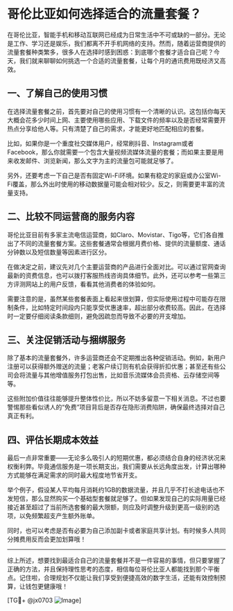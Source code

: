 # 哥伦比亚如何选择适合的流量套餐？

在哥伦比亚，智能手机和移动互联网已经成为日常生活中不可或缺的一部分。无论是工作、学习还是娱乐，我们都离不开手机网络的支持。然而，随着运营商提供的流量套餐种类繁多，很多人在选择时感到困惑：到底哪个套餐才适合自己呢？今天，我们就来聊聊如何挑选一个合适的流量套餐，让每个月的通讯费用既经济又高效。

## 一、了解自己的使用习惯

在选择流量套餐之前，首先要对自己的使用习惯有一个清晰的认识。这包括你每天大概会花多少时间上网、主要使用哪些应用、下载文件的频率以及是否经常需要开热点分享给他人等。只有清楚了自己的需求，才能更好地匹配相应的套餐。

比如，如果你是一个重度社交媒体用户，经常刷抖音、Instagram或者Facebook，那么你就需要一个包含大量视频流媒体流量的套餐；而如果主要是用来收发邮件、浏览新闻，那么文字为主的流量包可能就足够了。

另外，还要考虑一下自己是否有固定Wi-Fi环境。如果有稳定的家庭或办公室Wi-Fi覆盖，那么外出时使用的移动数据量可能会相对较少。反之，则需要更丰富的流量支持。

## 二、比较不同运营商的服务内容

哥伦比亚目前有多家主流电信运营商，如Claro、Movistar、Tigo等，它们各自推出了不同的流量套餐方案。这些套餐通常会根据月费价格、提供的流量额度、通话分钟数以及短信数量等因素进行区分。

在做决定之前，建议先对几个主要运营商的产品进行全面对比。可以通过官网查询最新的资费信息，也可以拨打客服热线咨询具体细节。此外，还可以参考一些第三方评测网站上的用户反馈，看看其他消费者的体验如何。

需要注意的是，虽然某些套餐表面上看起来很划算，但实际使用过程中可能存在限制条件，比如特定时间段内只能享受优惠速率，超出部分收费较高。因此，在选择时一定要仔细阅读条款细则，避免因疏忽而导致不必要的开支增加。

## 三、关注促销活动与捆绑服务

除了基本的流量套餐外，许多运营商还会不定期推出各种促销活动。例如，新用户注册可以获得额外赠送的流量；老客户续订则有机会获得折扣优惠；甚至还有些公司会将流量与其他增值服务打包出售，比如音乐流媒体会员资格、云存储空间等等。

这些附加价值往往能够提升整体性价比，所以不妨多留意一下相关消息。不过也要警惕那些看似诱人的“免费”项目背后是否存在隐形消费陷阱，确保最终选择对自己真正有利。

## 四、评估长期成本效益

最后一点非常重要——无论多么吸引人的短期优惠，都必须结合自身的经济状况来权衡利弊。毕竟通信服务是一项长期支出，我们需要从长远角度出发，计算出哪种方式能够在满足需求的同时最大程度地节省开支。

举个例子，假设某人平均每月消耗约1GB的数据流量，并且几乎不打长途电话也不发短信，那么显然购买一个基础型套餐就足够了。但如果发现自己的实际用量已经接近甚至超过了当前所选套餐的最大限额，则应及时调整升级到更高一级别的选项，以免频繁超支产生额外账单。

同时，也可以考虑是否有必要为自己添加副卡或者家庭共享计划。有时候多人共同分摊费用反而会更加划算哦！

---

综上所述，想要找到最适合自己的流量套餐并不是一件容易的事情，但只要掌握了正确的方法，并且保持理性思考的态度，相信每位哥伦比亚人都能找到那个平衡点。记住啦，合理规划不仅能让我们享受到便捷高效的数字生活，还能有效控制预算，让钱包更健康哦！

[TG💪+ @jx0703 ![Image](https://github.com/user-attachments/assets/dbca1d08-cadb-493c-b0ec-ad6f7a83f270)]